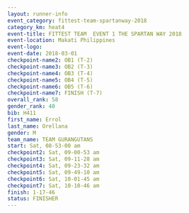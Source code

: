 ```yaml
---
layout: runner-info 
event_category: fittest-team-spartanway-2018 
category_km: heat4 
event-title: FITTEST TEAM  EVENT 1 THE SPARTAN WAY 2018 
event-location: Makati Philippines 
event-logo: 
event-date: 2018-03-01 
checkpoint-name2: OB1 (T-2) 
checkpoint-name3: OB2 (T-3) 
checkpoint-name4: OB3 (T-4) 
checkpoint-name5: OB4 (T-5) 
checkpoint-name6: OB5 (T-6) 
checkpoint-name7: FINISH (T-7) 
overall_rank: 58
gender_rank: 40
bib: H411
first_name: Errol
last_name: Orellana
gender: M
team_name: TEAM GURANGUTANS
start: Sat, 08-53-00 am
checkpoint2: Sat, 09-00-53 am
checkpoint3: Sat, 09-11-28 am
checkpoint4: Sat, 09-23-32 am
checkpoint5: Sat, 09-49-10 am
checkpoint6: Sat, 10-01-45 am
checkpoint7: Sat, 10-10-46 am
finish: 1-17-46
status: FINISHER
---
```

